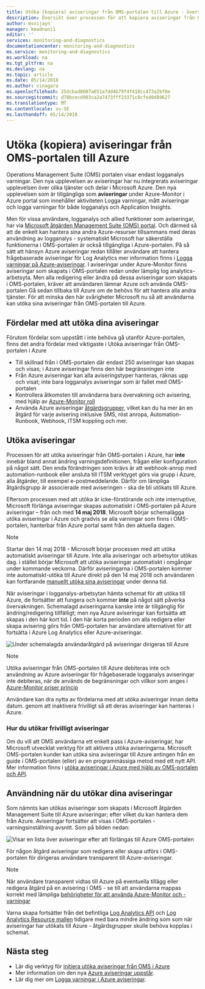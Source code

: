 ```yaml
---
title: Utöka (kopiera) aviseringar från OMS-portalen till Azure - översikt | Microsoft Docs
description: Översikt över processen för att kopiera aviseringar från OMS-portalen i Azure aviseringar, information kring vanliga kundernas problem.
author: msvijayn
manager: kmadnani1
editor: ''
services: monitoring-and-diagnostics
documentationcenter: monitoring-and-diagnostics
ms.service: monitoring-and-diagnostics
ms.workload: na
ms.tgt_pltfrm: na
ms.devlang: na
ms.topic: article
ms.date: 05/14/2018
ms.author: vinagara
ms.openlocfilehash: 25dcbad8607a651a7dd4b79f4f418cc473a2bf0e
ms.sourcegitcommit: d78bcecd983ca2a7473fff23371c8cfed0d89627
ms.translationtype: MT
ms.contentlocale: sv-SE
ms.lasthandoff: 05/14/2018
---
```

# <a name="extend-copy-alerts-from-oms-portal-into-azure"></a>Utöka (kopiera) aviseringar från OMS-portalen till Azure
Operations Management Suite (OMS) portalen visar endast logganalys varningar.  Den nya upplevelsen av aviseringar har nu integrerats aviseringar upplevelsen över olika tjänster och delar i Microsoft Azure. Den nya upplevelsen som är tillgängliga som **aviseringar** under Azure-Monitor i Azure portal som innehåller aktiviteten Logga varningar, mått aviseringar och logga varningar för både logganalys och Application Insights. 


Men för vissa användare, logganalys och allied funktioner som aviseringar, har via [Microsoft åtgärden Management Suite (OMS) portal](../operations-management-suite/operations-management-suite-overview.md). Och därmed så att de enkelt kan hantera sina andra Azure-resurser tillsammans med deras användning av logganalys - systematiskt Microsoft har säkerställa funktionerna i OMS-portalen är också tillgängliga i Azure-portalen. På så sätt att hänsyn Azure aviseringar redan tillåter användare att hantera frågebaserade aviseringar för Log Analytics mer information finns i [Logga varningar på Azure-aviseringar](monitor-alerts-unified-log.md). I aviseringar under Azure-Monitor finns aviseringar som skapats i OMS-portalen redan under lämplig log analytics-arbetsyta. Men alla redigering eller ändra på dessa aviseringar som skapats i OMS-portalen, kräver att användaren lämnar Azure och använda OMS-portalen Gå sedan tillbaka till Azure om de behövs för att hantera alla andra tjänster. För att minska den här svårigheter Microsoft nu så att användarna kan utöka sina aviseringar från OMS-portalen till Azure.

## <a name="benefits-of-extending-your-alerts"></a>Fördelar med att utöka dina aviseringar
Förutom fördelar som uppstått i inte behöva gå utanför Azure-portalen, finns det andra fördelar med viktigaste i Utöka aviseringar från OMS-portalen i Azure

- Till skillnad från i OMS-portalen där endast 250 aviseringar kan skapas och visas; i Azure aviseringar finns den här begränsningen inte
- Från Azure aviseringar kan alla aviseringstyper hanteras, räknas upp och visat; inte bara logganalys aviseringar som är fallet med OMS-portalen
- Kontrollera åtkomsten till användarna bara övervakning och avisering, med hjälp av [Azure-Monitor roll](monitoring-roles-permissions-security.md)
- Använda Azure aviseringar [åtgärdsgrupper](monitoring-action-groups.md), vilket kan du ha mer än en åtgärd för varje avisering inklusive SMS, röst anropa, Automation-Runbook, Webhook, ITSM koppling och mer. 

## <a name="process-of-extending-your-alerts"></a>Utöka aviseringar
Processen för att utöka aviseringar från OMS-portalen i Azure, har **inte** innebär bland annat ändring varningsdefinitionen, frågan eller konfiguration på något sätt. Den enda förändringen som krävs är att webhook-anrop med automation-runbook eller ansluta till ITSM verktyget görs via grupp i Azure, alla åtgärder, till exempel e-postmeddelande. Därför om lämpliga åtgärdsgrupp är associerade med aviseringen - ska de bli utökats till Azure.

Eftersom processen med att utöka är icke-förstörande och inte interruptive, Microsoft förlänga aviseringar skapas automatiskt i OMS-portalen på Azure aviseringar – från och med **14 maj 2018**. Microsoft börjar schemalägga utöka aviseringar i Azure och gradvis se alla varningar som finns i OMS-portalen, hanterbar från Azure portal samt från den aktuella dagen. 

> [!NOTE]
> Startar den 14 maj 2018 - Microsoft börjar processen med att utöka automatiskt aviseringar till Azure. Inte alla aviseringar och arbetsytor utökas dag. i stället börjar Microsoft att utöka aviseringar automatiskt i omgångar under kommande veckorna. Därför aviseringarna i OMS-portalen kommer inte automatiskt-utöka till Azure direkt på den 14 maj 2018 och användaren kan fortfarande [manuellt utöka sina aviseringar](monitoring-alerts-extend-tool.md) under denna tid.

När aviseringar i logganalys-arbetsytan hämta schemat för att utöka till Azure, de fortsätter att fungera och kommer **inte** på något sätt påverka övervakningen. Schemalagd aviseringarna kanske inte är tillgänglig för ändring/redigering tillfälligt; men nya Azure aviseringar kan fortsätta att skapas i den här kort tid. I den här korta perioden om alla redigera eller skapa avisering görs från OMS-portalen har användare alternativet för att fortsätta i Azure Log Analytics eller Azure-aviseringar.

 ![Under schemalagda användaråtgärd på aviseringar dirigeras till Azure](./media/monitor-alerts-extend/ScheduledDirection.png)

> [!NOTE]
> Utöka aviseringar från OMS-portalen till Azure debiteras inte och användning av Azure aviseringar för frågebaserade logganalys aviseringar inte debiteras, när de används de begränsningar och villkor som anges i [Azure-Monitor priser princip](https://azure.microsoft.com/pricing/details/monitor/)  

Användare kan dra nytta av fördelarna med att utöka aviseringar innan detta datum. genom att inaktivera frivilligt så att deras aviseringar kan hanteras i Azure.

### <a name="how-to-voluntarily-extending-your-alerts"></a>Hur du utökar frivilligt aviseringar
Om du vill att OMS användarna ett enkelt pass i Azure-aviseringar, har Microsoft utvecklat verktyg för att aktivera utöka aviseringarna. Microsoft OMS-portalen kunder kan utöka sina aviseringar till Azure antingen från en guide i OMS-portalen (eller) av en programmässiga metod med ett nytt API. Mer information finns i [utöka aviseringar i Azure med hjälp av OMS-portalen och API](monitoring-alerts-extend-tool.md).


## <a name="usage-after-extending-your-alerts"></a>Användning när du utökar dina aviseringar
Som nämnts kan utökas aviseringar som skapats i Microsoft åtgärden Management Suite till Azure aviseringar; efter vilket du kan hantera dem från Azure. Aviseringar fortsätter att visas i OMS-portalen - varningsinställning avsnitt. Som på bilden nedan:

 ![Visar en lista över aviseringar efter att förlängas till Azure OMS-portalen](./media/monitor-alerts-extend/PostExtendList.png)

För någon åtgärd aviseringar som redigera eller skapa utförs i OMS-portalen för dirigeras användare transparent till Azure-aviseringar. 

> [!NOTE]
> När användare transparent vidtas till Azure på eventuella tillägg eller redigera åtgärd på en avisering i OMS - se till att användarna mappas korrekt med lämpliga [behörigheter för att använda Azure-Monitor och -varningar](monitoring-roles-permissions-security.md)

Varna skapa fortsätter från det befintliga [Log Analytics API](../log-analytics/log-analytics-api-alerts.md) och [Log Analytics Resource mallen](../monitoring/monitoring-solutions-resources-searches-alerts.md) tidigare med bara mindre ändring som som när aviseringar har utökats till Azure - åtgärdsgrupper skulle behöva kopplas i schemat.

## <a name="next-steps"></a>Nästa steg

* Lär dig verktyg för [initiera utöka aviseringar från OMS i Azure](monitoring-alerts-extend-tool.md)
* Mer information om den nya [Azure aviseringar uppstår](monitoring-overview-unified-alerts.md).
* Lär dig mer om [Logga varningar i Azure aviseringar](monitor-alerts-unified-log.md).
